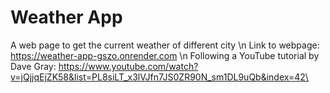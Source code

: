 # Weather App
A web page to get the current weather of different city \n
Link to webpage: https://weather-app-gszo.onrender.com \n
Following a YouTube tutorial by Dave Gray: https://www.youtube.com/watch?v=jQjjqEjZK58&list=PL8siLT_x3lVJfn7JS0ZR90N_sm1DL9uQb&index=42\
